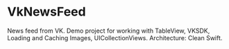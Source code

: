 # VkNewsFeed
News feed from VK.
Demo project for working with TableView, VKSDK, Loading and Caching Images, UICollectionViews. 
Architecture: Clean Swift.
